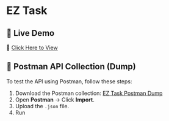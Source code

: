 # EZ Task

## 🚀 Live Demo
🔗 [Click Here to View](https://ez-task-eta.vercel.app/)

## 📩 Postman API Collection (Dump)
To test the API using Postman, follow these steps:
1. Download the Postman collection: [EZ Task Postman Dump](https://github.com/amarjeetsingh7503/ez_task/blob/main/ez-task.postman_collection.json)
2. Open **Postman** → Click **Import**.
3. Upload the `.json` file.
4. Run
